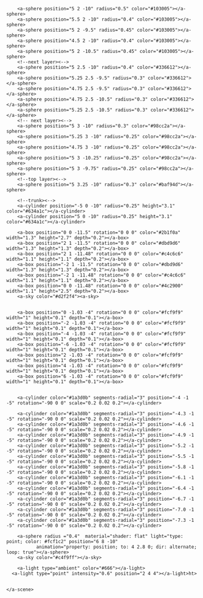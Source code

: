 <!DOCTYPE html>
<html>
<head>
    <title>
        HOME!
    </title>
    <meta name="description" content="hello webVR">
    <script src="https://aframe.io/releases/0.5.0/aframe.min.js"></script>
</head>
<body>
    <a-scene>
        <a-cylinder color="#6d340c" segments-radial="3" position="0 3 -15" rotation="-90 0 0" scale="4 8 2"></a-cylinder>
        <a-plane position="0 -1 -4" rotation="-90 0 0" width="15" height="2" color="#83878c"></a-plane>
        <a-plane position="0 -1 -13" rotation="-90 0 0" width="15" height="16" color="#77c944"></a-plane>
        <a-box position="0 0 -15" rotation="0 0 0" color="#f7b24a" width="6.1" height="4" depth="7"></a-box>
        <a-sphere position="-5 2 -10" radius="0.5" color="#103005"></a-sphere>
        <a-sphere position="-5.5 2 -10" radius="0.4" color="#103005"></a-sphere>
        <a-sphere position="-5 2 -9.5" radius="0.45" color="#103005"></a-sphere>
        <a-sphere position="-4.5 2 -10" radius="0.4" color="#103005"></a-sphere>
        <a-sphere position="-5 2 -10.5" radius="0.45" color="#103005"></a-sphere>
        <!--next layer><-->
        <a-sphere position="-5 2.5 -10" radius="0.4" color="#336612"></a-sphere>
        <a-sphere position="-5.25 2.5 -9.5" radius="0.3" color="#336612"></a-sphere>
        <a-sphere position="-4.75 2.5 -9.5" radius="0.3" color="#336612"></a-sphere>
        <a-sphere position="-4.75 2.5 -10.5" radius="0.3" color="#336612"></a-sphere>
        <a-sphere position="-5.25 2.5 -10.5" radius="0.3" color="#336612"></a-sphere>
        <!--next layer><-->
        <a-sphere position="-5 3 -10" radius="0.3" color="#98cc2a"></a-sphere>
        <a-sphere position="-5.25 3 -10" radius="0.25" color="#98cc2a"></a-sphere>
        <a-sphere position="-4.75 3 -10" radius="0.25" color="#98cc2a"></a-sphere>
        <a-sphere position="-5 3 -10.25" radius="0.25" color="#98cc2a"></a-sphere>
        <a-sphere position="-5 3 -9.75" radius="0.25" color="#98cc2a"></a-sphere>
        <!--top layer><-->
        <a-sphere position="-5 3.25 -10" radius="0.3" color="#baf94d"></a-sphere>


        <a-sphere position="5 2 -10" radius="0.5" color="#103005"></a-sphere>
        <a-sphere position="5.5 2 -10" radius="0.4" color="#103005"></a-sphere>
        <a-sphere position="5 2 -9.5" radius="0.45" color="#103005"></a-sphere>
        <a-sphere position="4.5 2 -10" radius="0.4" color="#103005"></a-sphere>
        <a-sphere position="5 2 -10.5" radius="0.45" color="#103005"></a-sphere>
        <!--next layer><-->
        <a-sphere position="5 2.5 -10" radius="0.4" color="#336612"></a-sphere>
        <a-sphere position="5.25 2.5 -9.5" radius="0.3" color="#336612"></a-sphere>
        <a-sphere position="4.75 2.5 -9.5" radius="0.3" color="#336612"></a-sphere>
        <a-sphere position="4.75 2.5 -10.5" radius="0.3" color="#336612"></a-sphere>
        <a-sphere position="5.25 2.5 -10.5" radius="0.3" color="#336612"></a-sphere>
        <!-- next layer><-->
        <a-sphere position="5 3 -10" radius="0.3" color="#98cc2a"></a-sphere>
        <a-sphere position="5.25 3 -10" radius="0.25" color="#98cc2a"></a-sphere>
        <a-sphere position="4.75 3 -10" radius="0.25" color="#98cc2a"></a-sphere>
        <a-sphere position="5 3 -10.25" radius="0.25" color="#98cc2a"></a-sphere>
        <a-sphere position="5 3 -9.75" radius="0.25" color="#98cc2a"></a-sphere>
        <!--top layer><-->
        <a-sphere position="5 3.25 -10" radius="0.3" color="#baf94d"></a-sphere>

        <!--trunk><-->
        <a-cylinder position="-5 0 -10" radius="0.25" height="3.1" color="#634a1c"></a-cylinder>
        <a-cylinder position="5 0 -10" radius="0.25" height="3.1" color="#634a1c"></a-cylinder>

        <a-box position="0 0 -11.5" rotation="0 0 0" color="#2b1f0a" width="1.3" height="2.7" depth="0.2"></a-box>
        <a-box position="2 1 -11.5" rotation="0 0 0" color="#dbd9d6" width="1.3" height="1.3" depth="0.2"></a-box>
        <a-box position="2 1 -11.48" rotation="0 0 0" color="#c4c6c6" width="1.1" height="1.1" depth="0.2"></a-box>
        <a-box position="-2 1 -11.5" rotation="0 0 0" color="#dbd9d6" width="1.3" height="1.3" depth="0.2"></a-box>
        <a-box position="-2 1 -11.48" rotation="0 0 0" color="#c4c6c6" width="1.1" height="1.1" depth="0.2"></a-box>
        <a-box position="0 0 -11.48" rotation="0 0 0" color="#4c2900" width="1.1" height="2.5" depth="0.2"></a-box>
        <a-sky color="#d2f2f4"><a-sky>


        <a-box position="0 -1.03 -4" rotation="0 0 0" color="#fcf9f9" width="1" height="0.1" depth="0.1"></a-box>
        <a-box position="-2 -1.03 -4" rotation="0 0 0" color="#fcf9f9" width="1" height="0.1" depth="0.1"></a-box>
        <a-box position="-4 -1.03 -4" rotation="0 0 0" color="#fcf9f9" width="1" height="0.1" depth="0.1"></a-box>
        <a-box position="-6 -1.03 -4" rotation="0 0 0" color="#fcf9f9" width="1" height="0.1" depth="0.1"></a-box>
        <a-box position="2 -1.03 -4" rotation="0 0 0" color="#fcf9f9" width="1" height="0.1" depth="0.1"></a-box>
        <a-box position="4 -1.03 -4" rotation="0 0 0" color="#fcf9f9" width="1" height="0.1" depth="0.1"></a-box>
        <a-box position="6 -1.03 -4" rotation="0 0 0" color="#fcf9f9" width="1" height="0.1" depth="0.1"></a-box>


        <a-cylinder color="#1a3d0b" segments-radial="3" position="-4 -1 -5" rotation="-90 0 0" scale="0.2 0.02 0.2"></a-cylinder>

        <a-cylinder color="#1a3d0b" segments-radial="3" position="-4.3 -1 -5" rotation="-90 0 0" scale="0.2 0.02 0.2"></a-cylinder>
        <a-cylinder color="#1a3d0b" segments-radial="3" position="-4.6 -1 -5" rotation="-90 0 0" scale="0.2 0.02 0.2"></a-cylinder>
        <a-cylinder color="#1a3d0b" segments-radial="3" position="-4.9 -1 -5" rotation="-90 0 0" scale="0.2 0.02 0.2"></a-cylinder>
        <a-cylinder color="#1a3d0b" segments-radial="3" position="-5.2 -1 -5" rotation="-90 0 0" scale="0.2 0.02 0.2"></a-cylinder>
        <a-cylinder color="#1a3d0b" segments-radial="3" position="-5.5 -1 -5" rotation="-90 0 0" scale="0.2 0.02 0.2"></a-cylinder>
        <a-cylinder color="#1a3d0b" segments-radial="3" position="-5.8 -1 -5" rotation="-90 0 0" scale="0.2 0.02 0.2"></a-cylinder>
        <a-cylinder color="#1a3d0b" segments-radial="3" position="-6.1 -1 -5" rotation="-90 0 0" scale="0.2 0.02 0.2"></a-cylinder>
        <a-cylinder color="#1a3d0b" segments-radial="3" position="-6.4 -1 -5" rotation="-90 0 0" scale="0.2 0.02 0.2"></a-cylinder>
        <a-cylinder color="#1a3d0b" segments-radial="3" position="-6.7 -1 -5" rotation="-90 0 0" scale="0.2 0.02 0.2"></a-cylinder>
        <a-cylinder color="#1a3d0b" segments-radial="3" position="-7.0 -1 -5" rotation="-90 0 0" scale="0.2 0.02 0.2"></a-cylinder>
        <a-cylinder color="#1a3d0b" segments-radial="3" position="-7.3 -1 -5" rotation="-90 0 0" scale="0.2 0.02 0.2"></a-cylinder>

        <a-sphere radius ="0.4"  material="shader: flat" light="type: point; color: #fcf1c2" position="6 8 -10"
               animation="property: position; to: 4 2.8 0; dir: alternate; loop: true"></a-sphere>
        <a-sky color="#c4f9ff"></a-sky>

        <a-light type="ambient" color="#666"></a-light>
      <a-light type="point" intensity="0.6" position="2 4 4"></a-light>ht>


    </a-scene>
</body>
</html>
